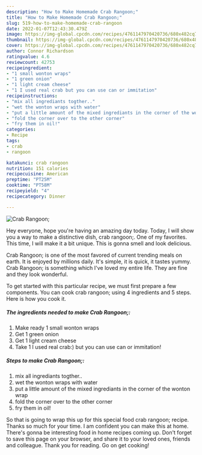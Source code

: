 ```yaml
---
description: "How to Make Homemade Crab Rangoon;"
title: "How to Make Homemade Crab Rangoon;"
slug: 519-how-to-make-homemade-crab-rangoon
date: 2022-01-07T12:43:30.479Z
image: https://img-global.cpcdn.com/recipes/4761147970420736/680x482cq70/crab-rangoon-recipe-main-photo.jpg
thumbnail: https://img-global.cpcdn.com/recipes/4761147970420736/680x482cq70/crab-rangoon-recipe-main-photo.jpg
cover: https://img-global.cpcdn.com/recipes/4761147970420736/680x482cq70/crab-rangoon-recipe-main-photo.jpg
author: Connor Richardson
ratingvalue: 4.6
reviewcount: 42753
recipeingredient:
- "1 small wonton wraps"
- "1 green onion"
- "1 light cream cheese"
- "1 I used real crab but you can use can or immitation"
recipeinstructions:
- "mix all ingrediants togther.."
- "wet the wonton wraps with water"
- "put a little amount of the mixed ingrediants in the corner of the wonton wrap"
- "fold the corner over to the other corner"
- "fry them in oil!"
categories:
- Recipe
tags:
- crab
- rangoon

katakunci: crab rangoon 
nutrition: 151 calories
recipecuisine: American
preptime: "PT25M"
cooktime: "PT58M"
recipeyield: "4"
recipecategory: Dinner

---
```



![Crab Rangoon;](https://img-global.cpcdn.com/recipes/4761147970420736/680x482cq70/crab-rangoon-recipe-main-photo.jpg)

Hey everyone, hope you're having an amazing day today. Today, I will show you a way to make a distinctive dish, crab rangoon;. One of my favorites. This time, I will make it a bit unique. This is gonna smell and look delicious.



Crab Rangoon; is one of the most favored of current trending meals on earth. It is enjoyed by millions daily. It's simple, it is quick, it tastes yummy. Crab Rangoon; is something which I've loved my entire life. They are fine and they look wonderful.


To get started with this particular recipe, we must first prepare a few components. You can cook crab rangoon; using 4 ingredients and 5 steps. Here is how you cook it.

<!--inarticleads1-->

##### The ingredients needed to make Crab Rangoon;:

1. Make ready 1 small wonton wraps
1. Get 1 green onion
1. Get 1 light cream cheese
1. Take 1 I used real crab:) but you can use can or immitation!




<!--inarticleads2-->

##### Steps to make Crab Rangoon;:

1. mix all ingrediants togther..
1. wet the wonton wraps with water
1. put a little amount of the mixed ingrediants in the corner of the wonton wrap
1. fold the corner over to the other corner
1. fry them in oil!




So that is going to wrap this up for this special food crab rangoon; recipe. Thanks so much for your time. I am confident you can make this at home. There's gonna be interesting food in home recipes coming up. Don't forget to save this page on your browser, and share it to your loved ones, friends and colleague. Thank you for reading. Go on get cooking!
